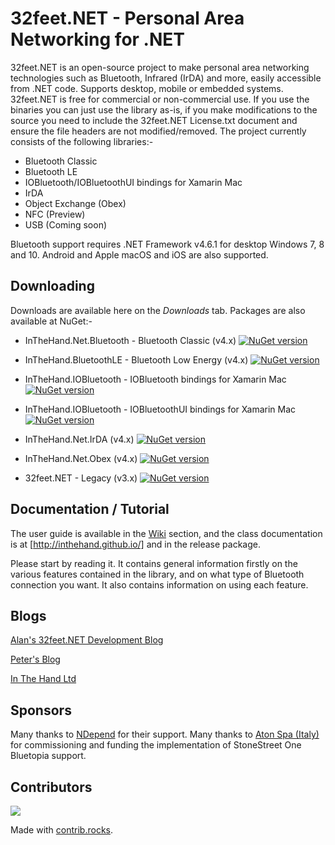 # 32feet.NET - Personal Area Networking for .NET

32feet.NET is an open-source project to make personal area networking technologies such as Bluetooth, Infrared (IrDA) and more, easily accessible from .NET code. Supports desktop, mobile or embedded systems.  32feet.NET is free for commercial or non-commercial use. If you use the binaries you can just use the library as-is, if you make modifications to the source you need to include the 32feet.NET License.txt document and ensure the file headers are not modified/removed.  The project currently consists of the following libraries:-

- Bluetooth Classic
- Bluetooth LE
- IOBluetooth/IOBluetoothUI bindings for Xamarin Mac
- IrDA
- Object Exchange (Obex)
- NFC (Preview)
- USB (Coming soon)

Bluetooth support requires .NET Framework v4.6.1 for desktop Windows 7, 8 and 10. Android and Apple macOS and iOS are also supported.

## Downloading

Downloads are available here on the _Downloads_ tab. Packages are also available at NuGet:-

- InTheHand.Net.Bluetooth - Bluetooth Classic (v4.x)
[![NuGet version](https://badge.fury.io/nu/InTheHand.Net.Bluetooth.svg)](https://badge.fury.io/nu/InTheHand.Net.Bluetooth)

- InTheHand.BluetoothLE - Bluetooth Low Energy (v4.x)
[![NuGet version](https://badge.fury.io/nu/InTheHand.BluetoothLE.svg)](https://badge.fury.io/nu/InTheHand.BluetoothLE)

- InTheHand.IOBluetooth - IOBluetooth bindings for Xamarin Mac
[![NuGet version](https://badge.fury.io/nu/InTheHand.IOBluetooth.svg)](https://badge.fury.io/nu/InTheHand.IOBluetooth)

- InTheHand.IOBluetooth - IOBluetoothUI bindings for Xamarin Mac
[![NuGet version](https://badge.fury.io/nu/InTheHand.IOBluetoothUI.svg)](https://badge.fury.io/nu/InTheHand.IOBluetoothUI)

- InTheHand.Net.IrDA (v4.x)
[![NuGet version](https://badge.fury.io/nu/InTheHand.Net.IrDA.svg)](https://badge.fury.io/nu/InTheHand.Net.IrDA)

- InTheHand.Net.Obex (v4.x)
[![NuGet version](https://badge.fury.io/nu/InTheHand.Net.Obex.svg)](https://badge.fury.io/nu/InTheHand.Net.Obex)

- 32feet.NET - Legacy (v3.x)
[![NuGet version](https://badge.fury.io/nu/32feet.NET.svg)](https://badge.fury.io/nu/32feet.NET)

## Documentation / Tutorial
The user guide is available in the [Wiki](https://github.com/inthehand/32feet/wiki) section, and the class documentation is at [http://inthehand.github.io/] and in the release package.

Please start by reading it.  It contains general information firstly on the various features contained in the library, and on what type of Bluetooth connection you want.  It also contains information on using each feature.

## Blogs

[Alan's 32feet.NET Development Blog](http://32feetnetdev.wordpress.com/)

[Peter's Blog](http://inthehand.com/blog)

[In The Hand Ltd](http://inthehand.com)

## Sponsors

Many thanks to [NDepend](http://www.NDepend.com) for their support.
Many thanks to [Aton Spa (Italy)](http://www.aton.eu) for commissioning and funding the implementation of StoneStreet One Bluetopia support.

## Contributors
<a href="https://github.com/inthehand/32feet/graphs/contributors">
  <img src="https://contrib.rocks/image?repo=inthehand/32feet" />
</a>

Made with [contrib.rocks](https://contrib.rocks).
